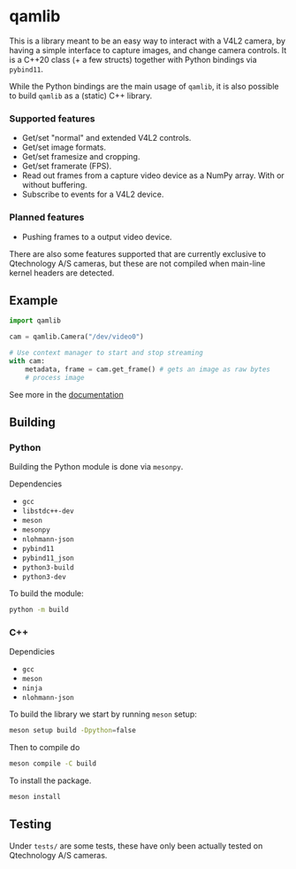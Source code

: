 # qamlib

This is a library meant to be an easy way to interact with a V4L2 camera, by
having a simple interface to capture images, and change camera controls. It is
a C++20 class (+ a few structs) together with Python bindings via `pybind11`.

While the Python bindings are the main usage of `qamlib`, it is also possible to
build `qamlib` as a (static) C++ library.

### Supported features

- Get/set "normal" and extended V4L2 controls.
- Get/set image formats.
- Get/set framesize and cropping.
- Get/set framerate (FPS).
- Read out frames from a capture video device as a NumPy array. With or without
  buffering.
- Subscribe to events for a V4L2 device.

### Planned features

- Pushing frames to a output video device.

There are also some features supported that are currently exclusive to
Qtechnology A/S cameras, but these are not compiled when main-line kernel
headers are detected.

## Example

```python
import qamlib

cam = qamlib.Camera("/dev/video0")

# Use context manager to start and stop streaming
with cam:
    metadata, frame = cam.get_frame() # gets an image as raw bytes
    # process image
```

See more in the
[documentation](https://qtec.gitlab.io/public/qamlib/index.html)

## Building

### Python

Building the Python module is done via `mesonpy`.

Dependencies

- `gcc`
- `libstdc++-dev`
- `meson`
- `mesonpy`
- `nlohmann-json`
- `pybind11`
- `pybind11_json`
- `python3-build`
- `python3-dev`

To build the module:

```sh
python -m build
```

### C++

Dependicies

- `gcc`
- `meson`
- `ninja`
- `nlohmann-json`

To build the library we start by running `meson` setup:

```sh
meson setup build -Dpython=false
```

Then to compile do

```sh
meson compile -C build
```

To install the package.

```sh
meson install
```

## Testing

Under `tests/` are some tests, these have only been actually tested on
Qtechnology A/S cameras.
